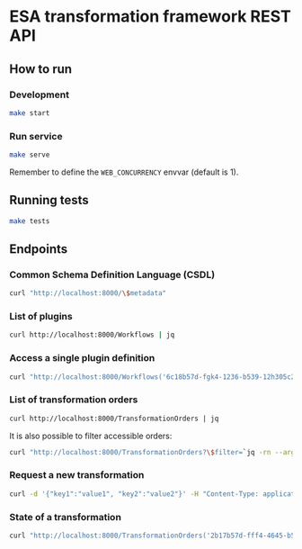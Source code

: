 # ESA transformation framework REST API

## How to run

### Development

```bash
make start
```

### Run service

```bash
make serve
```

Remember to define the `WEB_CONCURRENCY` envvar (default is 1).

## Running tests

```bash
make tests
```

## Endpoints

### Common Schema Definition Language (CSDL)

```bash
curl "http://localhost:8000/\$metadata"
```

### List of plugins

```bash
curl http://localhost:8000/Workflows | jq
```

### Access a single plugin definition

```bash
curl "http://localhost:8000/Workflows('6c18b57d-fgk4-1236-b539-12h305c26z89')" | jq
```

### List of transformation orders

```bash
curl http://localhost:8000/TransformationOrders | jq
```

It is also possible to filter accessible orders:

```bash
curl "http://localhost:8000/TransformationOrders?\$filter=`jq -rn --arg x "Status eq 'completed'" '$x|@uri'`" | jq
```

### Request a new transformation

```bash
curl -d '{"key1":"value1", "key2":"value2"}' -H "Content-Type: application/json" http://localhost:8000/TransformationOrders | jq
```

### State of a transformation

```bash
curl "http://localhost:8000/TransformationOrders('2b17b57d-fff4-4645-b539-91f305c26x53')" | jq
```

